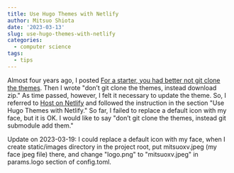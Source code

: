 ```yaml
---
title: Use Hugo Themes with Netlify
author: Mitsuo Shiota
date: '2023-03-13'
slug: use-hugo-themes-with-netlify
categories:
  - computer science
tags:
  - tips
---
```


Almost four years ago, I posted [For a starter, you had better not git clone the themes](https://mitsuoxv.rbind.io/2019/04/26/for-a-starter-you-had-better-not-git-clone-the-themes/). Then I wrote "don’t git clone the themes, instead download zip." As time passed, however, I felt it necessary to update the theme. So, I referred to [Host on Netlify](https://gohugo.io/hosting-and-deployment/hosting-on-netlify/) and followed the instruction in the section "Use Hugo Themes with Netlify." So far, I failed to replace a default icon with my face, but it is OK. I would like to say "don’t git clone the themes, instead git submodule add them."

Update on 2023-03-19: I could replace a default icon with my face, when I create static/images directory in the project root, put mitsuoxv.jpeg (my face jpeg file) there, and change "logo.png" to "mitsuoxv.jpeg" in params.logo section of config.toml.
